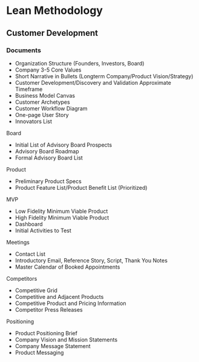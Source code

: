 # Lean Methodology

## Customer Development

### Documents

* Organization Structure (Founders, Investors, Board)
* Company 3-5 Core Values
* Short Narrative in Bullets (Longterm Company/Product Vision/Strategy)
* Customer Development/Discovery and Validation Approximate Timeframe
* Business Model Canvas
* Customer Archetypes
* Customer Workflow Diagram 
* One-page User Story
* Innovators List

Board
* Initial List of Advisory Board Prospects
* Advisory Board Roadmap
* Formal Advisory Board List

Product
* Preliminary Product Specs 
* Product Feature List/Product Benefit List (Prioritized)

MVP
* Low Fidelity Minimum Viable Product
* High Fidelity Minimum Viable Product
* Dashboard
* Initial Activities to Test

Meetings
* Contact List
* Introductory Email, Reference Story, Script, Thank You Notes
* Master Calendar of Booked Appointments

Competitors
* Competitive Grid
* Competitive and Adjacent Products
* Competitive Product and Pricing Information
* Competitor Press Releases

Positioning
* Product Positioning Brief
* Company Vision and Mission Statements
* Company Message Statement 
* Product Messaging


